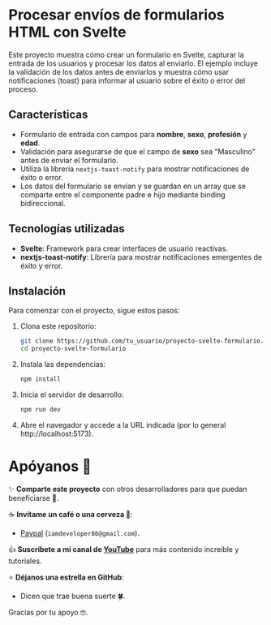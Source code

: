 # Procesar envíos de formularios HTML con Svelte

Este proyecto muestra cómo crear un formulario en Svelte, capturar la entrada de los usuarios y procesar los datos al enviarlo. El ejemplo incluye la validación de los datos antes de enviarlos y muestra cómo usar notificaciones (toast) para informar al usuario sobre el éxito o error del proceso.

## Características

- Formulario de entrada con campos para **nombre**, **sexo**, **profesión** y **edad**.
- Validación para asegurarse de que el campo de **sexo** sea "Masculino" antes de enviar el formulario.
- Utiliza la librería `nextjs-toast-notify` para mostrar notificaciones de éxito o error.
- Los datos del formulario se envían y se guardan en un array que se comparte entre el componente padre e hijo mediante binding bidireccional.

## Tecnologías utilizadas

- **Svelte**: Framework para crear interfaces de usuario reactivas.
- **nextjs-toast-notify**: Librería para mostrar notificaciones emergentes de éxito y error.

## Instalación

Para comenzar con el proyecto, sigue estos pasos:

1. Clona este repositorio:

   ```bash
   git clone https://github.com/tu_usuario/proyecto-svelte-formulario.git
   cd proyecto-svelte-formulario
   ```


2. Instala las dependencias:
    ```bash
    npm install
    ```
3. Inicia el servidor de desarrollo:
    ```bash
    npm run dev
    ```

1. Abre el navegador y accede a la URL indicada (por lo general http://localhost:5173).


# Apóyanos 🙌

✨ **Comparte este proyecto** con otros desarrolladores para que puedan beneficiarse 📢.

☕ **Invítame un café o una cerveza 🍺**:
   - [Paypal](https://www.paypal.me/iamdeveloper86) (`iamdeveloper86@gmail.com`).

👍 **Suscríbete a mi canal de [YouTube](https://www.youtube.com/WebDeveloperUrianViera?sub_confirmation=1)** para más contenido increíble y tutoriales.

⭐ **Déjanos una estrella en GitHub**:
   - Dicen que trae buena suerte 🍀.

Gracias por tu apoyo 🤓.